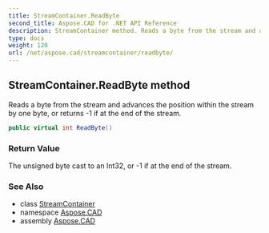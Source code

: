 ```yaml
---
title: StreamContainer.ReadByte
second_title: Aspose.CAD for .NET API Reference
description: StreamContainer method. Reads a byte from the stream and advances the position within the stream by one byte or returns 1 if at the end of the stream
type: docs
weight: 120
url: /net/aspose.cad/streamcontainer/readbyte/
---
```

## StreamContainer.ReadByte method

Reads a byte from the stream and advances the position within the stream by one byte, or returns -1 if at the end of the stream.

```csharp
public virtual int ReadByte()
```

### Return Value

The unsigned byte cast to an Int32, or -1 if at the end of the stream.

### See Also

* class [StreamContainer](../)
* namespace [Aspose.CAD](../../../aspose.cad/)
* assembly [Aspose.CAD](../../../)


